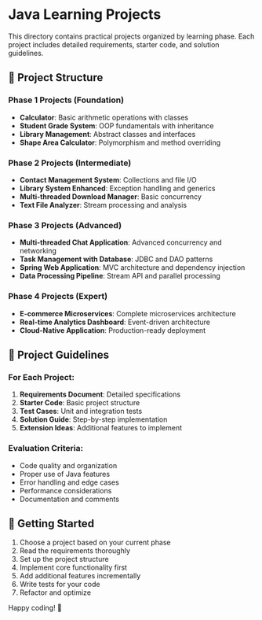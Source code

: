 # Java Learning Projects

This directory contains practical projects organized by learning phase. Each project includes detailed requirements, starter code, and solution guidelines.

## 📁 Project Structure

### Phase 1 Projects (Foundation)
- **Calculator**: Basic arithmetic operations with classes
- **Student Grade System**: OOP fundamentals with inheritance
- **Library Management**: Abstract classes and interfaces
- **Shape Area Calculator**: Polymorphism and method overriding

### Phase 2 Projects (Intermediate)
- **Contact Management System**: Collections and file I/O
- **Library System Enhanced**: Exception handling and generics
- **Multi-threaded Download Manager**: Basic concurrency
- **Text File Analyzer**: Stream processing and analysis

### Phase 3 Projects (Advanced)
- **Multi-threaded Chat Application**: Advanced concurrency and networking
- **Task Management with Database**: JDBC and DAO patterns
- **Spring Web Application**: MVC architecture and dependency injection
- **Data Processing Pipeline**: Stream API and parallel processing

### Phase 4 Projects (Expert)
- **E-commerce Microservices**: Complete microservices architecture
- **Real-time Analytics Dashboard**: Event-driven architecture
- **Cloud-Native Application**: Production-ready deployment

## 🎯 Project Guidelines

### For Each Project:
1. **Requirements Document**: Detailed specifications
2. **Starter Code**: Basic project structure
3. **Test Cases**: Unit and integration tests
4. **Solution Guide**: Step-by-step implementation
5. **Extension Ideas**: Additional features to implement

### Evaluation Criteria:
- Code quality and organization
- Proper use of Java features
- Error handling and edge cases
- Performance considerations
- Documentation and comments

## 🚀 Getting Started
1. Choose a project based on your current phase
2. Read the requirements thoroughly
3. Set up the project structure
4. Implement core functionality first
5. Add additional features incrementally
6. Write tests for your code
7. Refactor and optimize

Happy coding! 🎉

